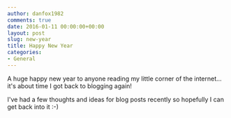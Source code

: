 ```yaml
---
author: danfox1982
comments: true
date: 2016-01-11 00:00:00+00:00
layout: post
slug: new-year
title: Happy New Year
categories:
- General
---
```


A huge happy new year to anyone reading my little corner of the internet... it's about time I got back to blogging again!

I've had a few thoughts and ideas for blog posts recently so hopefully I can get back into it :-)
